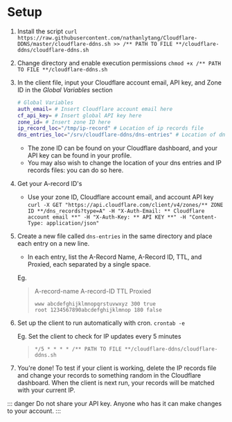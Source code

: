 # Setup

1. Install the script
    `
    curl https://raw.githubusercontent.com/nathanlytang/Cloudflare-DDNS/master/cloudflare-ddns.sh >> /** PATH TO FILE **/cloudflare-ddns/cloudflare-ddns.sh
    `


2. Change directory and enable execution permissions
    `
    chmod +x /** PATH TO FILE **/cloudflare-ddns.sh
    `


3.  In the client file, input your Cloudflare account email, API key, and Zone ID in the *Global Variables* section

    ```bash
    # Global Variables
    auth_email= # Insert Cloudflare account email here
    cf_api_key= # Insert global API key here
    zone_id= # Insert zone ID here
    ip_record_loc="/tmp/ip-record" # Location of ip records file
    dns_entries_loc="/srv/cloudflare-ddns/dns-entries" # Location of dns entries file
    ```

    * The zone ID can be found on your Cloudflare dashboard, and your API key can be found in your profile.
    * You may also wish to change the location of your dns entries and IP records files: you can do so here.


4.  Get your A-record ID's
    * Use your zone ID, Cloudflare account email, and account API key
    `
    curl -X GET "https://api.cloudflare.com/client/v4/zones/** ZONE ID **/dns_records?type=A" -H "X-Auth-Email: ** Cloudflare account email **" -H "X-Auth-Key: ** API KEY **" -H "Content-Type: application/json"
    `


5.  Create a new file called `dns-entries` in the same directory and place each entry on a new line.  
    * In each entry, list the A-Record Name, A-Record ID, TTL, and Proxied, each separated by a single space.

    Eg.
    > A-record-name A-record-ID TTL Proxied
    > ```
    > www abcdefghijklmnopqrstuvwxyz 300 true
    > root 1234567890abcdefghijklmnop 180 false
	> ```

6.  Set up the client to run automatically with cron.
    `
    crontab -e
    `

    Eg. Set the client to check for IP updates every 5 minutes
    > `*/5 * * * * /** PATH TO FILE **/cloudflare-ddns/cloudflare-ddns.sh`

7.  You're done!  To test if your client is working, delete the IP records file and change your records to something random in the Cloudflare dashboard.  When the client is next run, your records will be matched with your current IP.

::: danger
Do not share your API key.  Anyone who has it can make changes to your account.
:::